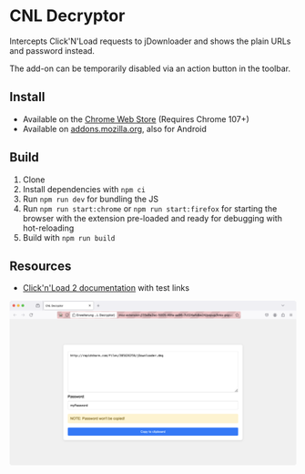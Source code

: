 # CNL Decryptor

Intercepts Click'N'Load requests to jDownloader and shows the plain URLs and password instead.

The add-on can be temporarily disabled via an action button in the toolbar.

## Install

- Available on
  the [Chrome Web Store](https://chrome.google.com/webstore/detail/cnl-decryptor/hfmolcaikbnbminafcmeiejglbeelilh) (Requires Chrome 107+)
- Available on [addons.mozilla.org](https://addons.mozilla.org/firefox/addon/cnl-decryptor/), also for Android

## Build

1. Clone
2. Install dependencies with `npm ci`
3. Run `npm run dev` for bundling the JS
4. Run `npm run start:chrome` or `npm run start:firefox` for starting the browser with the extension pre-loaded and ready for debugging with
   hot-reloading
5. Build with `npm run build`

## Resources

- [Click'n'Load 2 documentation](https://jdownloader.org/knowledge/wiki/glossary/cnl2) with test links

![Screenshot](screenshot.png?raw=true "Screenshot")

